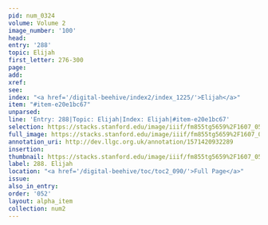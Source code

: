 ```yaml
---
pid: num_0324
volume: Volume 2
image_number: '100'
head: 
entry: '288'
topic: Elijah
first_letter: 276-300
page: 
add: 
xref: 
see: 
index: "<a href='/digital-beehive/index2/index_1225/'>Elijah</a>"
item: "#item-e20e1bc67"
unparsed: 
line: 'Entry: 288|Topic: Elijah|Index: Elijah|#item-e20e1bc67'
selection: https://stacks.stanford.edu/image/iiif/fm855tg5659%2F1607_0567/862,606,2910,414/full/0/default.jpg
full_image: https://stacks.stanford.edu/image/iiif/fm855tg5659%2F1607_0567/full/full/0/default.jpg
annotation_uri: http://dev.llgc.org.uk/annotation/1571420932289
insertion: 
thumbnail: https://stacks.stanford.edu/image/iiif/fm855tg5659%2F1607_0567/862,606,600,180/250,/0/default.jpg
label: 288. Elijah
location: "<a href='/digital-beehive/toc/toc2_090/'>Full Page</a>"
issue: 
also_in_entry: 
order: '052'
layout: alpha_item
collection: num2
---
```

